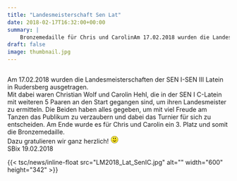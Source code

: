 ```yaml
---
title: "Landesmeisterschaft Sen Lat"
date: 2018-02-17T16:32:00+00:00
summary: |
    Bronzemedaille für Chris und CarolinAm 17.02.2018 wurden die Landesmeisterschaften der SEN I-SEN III Latein in Rudersberg ausgetragen.
draft: false
image: thumbnail.jpg
---
```


## 

### 

Am 17.02.2018 wurden die Landesmeisterschaften der SEN I-SEN III Latein in Rudersberg ausgetragen.  
Mit dabei waren Christian Wolf und Carolin Hehl, die in der SEN I C-Latein mit weiteren 5 Paaren an den Start gegangen sind, um ihren Landesmeister zu ermitteln. Die Beiden haben alles gegeben, um mit viel Freude am Tanzen das Publikum zu verzaubern und dabei das Turnier für sich zu entscheiden. Am Ende wurde es für Chris und Carolin ein 3. Platz und somit die Bronzemedaille.   
Dazu gratulieren wir ganz herzlich! ![smile](smiley-smile.gif)  
SBix 19.02.2018

{{< tsc/news/inline-float src="LM2018_Lat_SenIC.jpg" alt="" width="600" height="342" >}}


